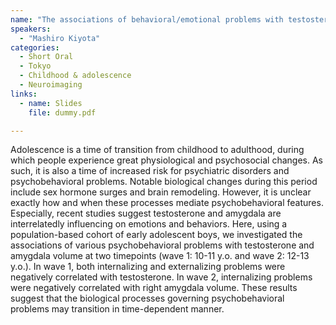 ```yaml
---
name: "The associations of behavioral/emotional problems with testosterone and amygdala volume in early adolescent boys"
speakers:
  - "Mashiro Kiyota"
categories:
  - Short Oral
  - Tokyo
  - Childhood & adolescence
  - Neuroimaging
links:
  - name: Slides
    file: dummy.pdf

---
```


Adolescence is a time of transition from childhood to adulthood, during which people experience great physiological and psychosocial changes. As such, it is also a time of increased risk for psychiatric disorders and psychobehavioral problems. Notable biological changes during this period include sex hormone surges and brain remodeling. However, it is unclear exactly how and when these processes mediate psychobehavioral features. Especially, recent studies suggest testosterone and amygdala are interrelatedly influencing on emotions and behaviors. Here, using a population-based cohort of early adolescent boys, we investigated the associations of various psychobehavioral problems with testosterone and amygdala volume at two timepoints (wave 1: 10-11 y.o. and wave 2: 12-13 y.o.). In wave 1, both internalizing and externalizing problems were negatively correlated with testosterone. In wave 2, internalizing problems were negatively correlated with right amygdala volume. These results suggest that the biological processes governing psychobehavioral problems may transition in time-dependent manner.
